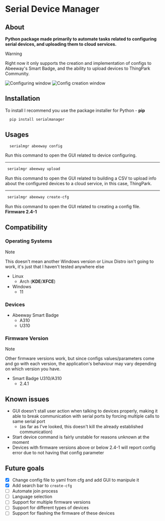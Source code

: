 # Serial Device Manager

## About
**Python package made primarily to automate tasks related to configuring serial devices, and uploading them to cloud services.**

> [!WARNING]
> Right now it only supports the creation and implementation of configs to Abeeway's Smart Badge, and the ability to upload devices to ThingPark Community.

![Configuring window](https://i.ibb.co/HptPP0S/Screenshot-2024-05-15-15-25-08.png)
![Config creation window](https://i.ibb.co/xGx9Yfy/Screenshot-20240714-190949.png)

## Installation

To install I recommend you use the package installer for Python - **pip**

```bash
  pip install serialmanager
```

## Usages

```bash
  serialmgr abeeway config
```

Run this command to open the GUI related to device configuring.

---

```bash
 serialmgr abeeway upload
```

Run this command to open the GUI related to building a CSV to upload info about the configured devices to a cloud service, in this case, ThingPark.

---

```bash
 serialmgr abeeway create-cfg
```

Run this command to open the GUI related to creating a config file. **Firmware 2.4-1**

## Compatibility

### Operating Systems
> [!NOTE]
> This doesn't mean another Windows version or Linux Distro isn't going to work, it's just that I haven't tested anywhere else
- Linux
  - Arch (**KDE**/**XFCE**)
- Windows
  - 11

### Devices
- Abeeway Smart Badge
  - A310
  - U310

### Firmware Version
> [!NOTE]
> Other firmware versions work, but since configs values/parameters come and go with each version, the application's behaviour may vary depending on which version you have.

- Smart Badge U310/A310
  - 2.4.1

## Known issues
- GUI doesn't stall user action when talking to devices properly, making it able to break communication with serial ports by forcing multiple calls to same serial port
  - (as far as I've looked, this doesn't kill the already established communication)
- Start device command is fairly unstable for reasons unknown at the moment
- Devices with firmware versions above or below 2.4-1 will report config error due to not having that config parameter 

## Future goals
- [X] Change config file to yaml from cfg and add GUI to manipule it
- [X] Add search bar to `create-cfg`
- [ ] Automate join process
- [ ] Language selection
- [ ] Support for multiple firmware versions
- [ ] Support for different types of devices
- [ ] Support for flashing the firmware of these devices
